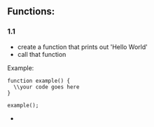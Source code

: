## Functions:

### 1.1
  - create a function that prints out 'Hello World'
  - call that function
  
Example:
```
function example() {
  \\your code goes here
}

example();
```
  - 
